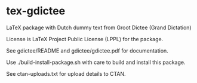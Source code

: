 tex-gdictee
===========

LaTeX package with Dutch dummy text from Groot Dictee (Grand Dictation)

License is LaTeX Project Public License (LPPL) for the package.

See gdictee/README and gdictee/gdictee.pdf for documentation. 

Use ./build-install-package.sh with care to build and install this package.

See ctan-uploads.txt for upload details to CTAN.
